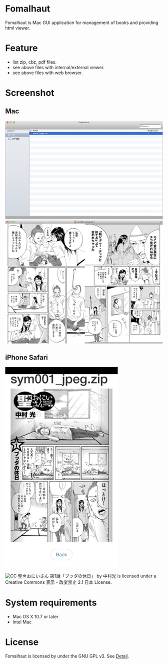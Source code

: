 Fomalhaut
=========

Fomalhaut is Mac GUI application for management of books and providing html viewer.

# Feature
- list zip, cbz, pdf files.
- see above files with internal/external viewer.
- see above files with web browser.

# Screenshot
## Mac
![screenshot 01](./screenshot01.jpg)
![screenshot 02](./screenshot02.jpg)

## iPhone Safari
![screenshot 03](./screenshot03.jpg)

![CC](http://i.creativecommons.org/l/by-nd/2.1/jp/88x31.png) 聖☆おにいさん 第1話「ブッダの休日」 by 中村光 is licensed under a Creative Commons 表示 - 改変禁止 2.1 日本 License.

# System requirements
- Mac OS X 10.7 or later
- Intel Mac

# License
Fomalhaut is licensed by under the GNU GPL v3. See [Detail](https://github.com/mtgto/Fomalhaut/blob/master/LICENSE).
